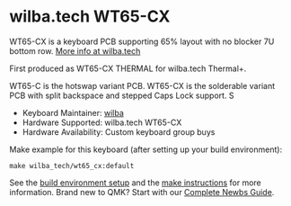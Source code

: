 # wilba.tech WT65-CX

WT65-CX is a keyboard PCB supporting 65% layout with no blocker 7U bottom row. [More info at wilba.tech](https://wilba.tech/)

First produced as WT65-CX THERMAL for wilba.tech Thermal+.

WT65-C is the hotswap variant PCB.
WT65-CX is the solderable variant PCB with split backspace and stepped Caps Lock support.
S

-   Keyboard Maintainer: [wilba](https://github.com/wilba)
-   Hardware Supported: wilba.tech WT65-CX
-   Hardware Availability: Custom keyboard group buys

Make example for this keyboard (after setting up your build environment):

    make wilba_tech/wt65_cx:default

See the [build environment setup](https://docs.qmk.fm/#/getting_started_build_tools) and the [make instructions](https://docs.qmk.fm/#/getting_started_make_guide) for more information. Brand new to QMK? Start with our [Complete Newbs Guide](https://docs.qmk.fm/#/newbs).
